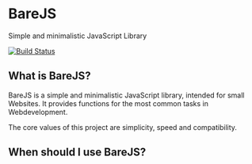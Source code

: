 # BareJS
Simple and minimalistic JavaScript Library

[![Build Status](https://travis-ci.org/kije/BareJS.svg?branch=v1.0)](https://travis-ci.org/kije/BareJS)

## What is BareJS?
BareJS is a simple and minimalistic JavaScript library, intended for small Websites. It provides functions for the most common tasks in Webdevelopment.

The core values of this project are simplicity, speed and compatibility.

## When should I use BareJS?
